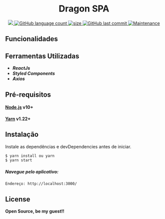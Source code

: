 <h1 align="center">Dragon SPA</h1>
<p align="center">
  <a href="https://github.com/larissapissurno/dragons-spa#readme">
    <img src="https://img.shields.io/badge/version-1.0.0-blue.svg?cacheSeconds=2592000"/>
  </a>

  <a href="https://github.com/larissapissurno/dragons-spa#readme">
    <img alt="GitHub language count" src="https://img.shields.io/github/languages/count/larissapissurno/dragons-spa"/>
  </a>

  <a href="https://github.com/larissapissurno/dragons-spa#readme">
    <img alt="size" src="https://img.shields.io/github/repo-size/larissapissurno/dragons-spa"/>
  </a>

  <a href="https://github.com/larissapissurno/dragons-spa/commits/master">
    <img alt="GitHub last commit" src="https://img.shields.io/github/last-commit/larissapissurno/dragons-spa">
  </a>

  <a href="https://github.com/larissapissurno/dragons-spa/graphs/commit-activity">
    <img alt="Maintenance" src="https://img.shields.io/badge/Maintained%3F-yes-green.svg" target="https://github.com/larissapissurno/dragons-spa#readme" />
  </a>
</p>

## Funcionalidades

## Ferramentas Utilizadas

- **_ReactJs_**
- **_Styled Components_**
- **_Axios_**

## Pré-requisitos

#### [Node.js](https://nodejs.org/) v10+

#### [Yarn](https://classic.yarnpkg.com/lang/en/) v1.22+

## Instalação

Instale as dependências e devDependencies antes de iniciar.

```sh
$ yarn install ou yarn
$ yarn start
```

##### Navegue pelo aplicativo:

    Endereço: http://localhost:3000/

## License

**Open Source, be my guest!!**
